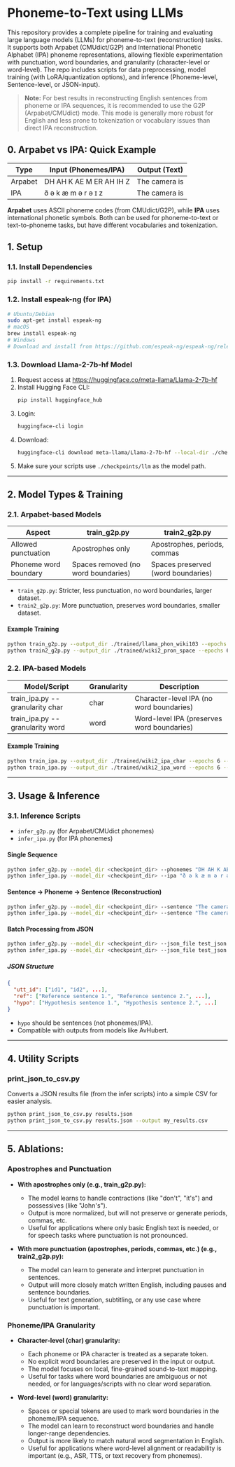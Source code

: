 # Phoneme-to-Text using LLMs

This repository provides a complete pipeline for training and evaluating large language models (LLMs) for phoneme-to-text (reconstruction) tasks. It supports both Arpabet (CMUdict/G2P) and International Phonetic Alphabet (IPA) phoneme representations, allowing flexible experimentation with punctuation, word boundaries, and granularity (character-level or word-level). The repo includes scripts for data preprocessing, model training (with LoRA/quantization options), and inference (Phoneme-level, Sentence-level, or JSON-input).

> **Note:** For best results in reconstructing English sentences from phoneme or IPA sequences, it is recommended to use the G2P (Arpabet/CMUdict) mode. This mode is generally more robust for English and less prone to tokenization or vocabulary issues than direct IPA reconstruction.

## 0. Arpabet vs IPA: Quick Example

| Type    | Input (Phonemes/IPA)                  | Output (Text)                |
|---------|---------------------------------------|------------------------------|
| Arpabet | DH AH K AE M ER AH IH Z               | The camera is                |
| IPA     | ð ə k æ m ə r ə ɪ z                   | The camera is                |

**Arpabet** uses ASCII phoneme codes (from CMUdict/G2P), while **IPA** uses international phonetic symbols. Both can be used for phoneme-to-text or text-to-phoneme tasks, but have different vocabularies and tokenization.


## 1. Setup

### 1.1. Install Dependencies
```bash
pip install -r requirements.txt
```

### 1.2. Install espeak-ng (for IPA)
```bash
# Ubuntu/Debian
sudo apt-get install espeak-ng
# macOS
brew install espeak-ng
# Windows
# Download and install from https://github.com/espeak-ng/espeak-ng/releases
```

### 1.3. Download Llama-2-7b-hf Model
1. Request access at https://huggingface.co/meta-llama/Llama-2-7b-hf
2. Install Hugging Face CLI:
   ```bash
   pip install huggingface_hub
   ```
3. Login:
   ```bash
   huggingface-cli login
   ```
4. Download:
   ```bash
   huggingface-cli download meta-llama/Llama-2-7b-hf --local-dir ./checkpoints/llm --local-dir-use-symlinks False
   ```
5. Make sure your scripts use `./checkpoints/llm` as the model path.

---

## 2. Model Types & Training

### 2.1. Arpabet-based Models

| Aspect                | train_g2p.py                        | train2_g2p.py                       |
|-----------------------|--------------------------------------|--------------------------------------|
| Allowed punctuation   | Apostrophes only                     | Apostrophes, periods, commas         |
| Phoneme word boundary | Spaces removed (no word boundaries)  | Spaces preserved (word boundaries)   |

- `train_g2p.py`: Stricter, less punctuation, no word boundaries, larger dataset.
- `train2_g2p.py`: More punctuation, preserves word boundaries, smaller dataset.

#### Example Training
```bash
python train_g2p.py --output_dir ./trained/llama_phon_wiki103 --epochs 10 --batch_size 32
python train2_g2p.py --output_dir ./trained/wiki2_pron_space --epochs 6 --batch_size 4
```

### 2.2. IPA-based Models

| Model/Script         | Granularity | Description                                 |
|----------------------|-------------|---------------------------------------------|
| train_ipa.py --granularity char | char        | Character-level IPA (no word boundaries)    |
| train_ipa.py --granularity word | word        | Word-level IPA (preserves word boundaries)  |

#### Example Training
```bash
python train_ipa.py --output_dir ./trained/wiki2_ipa_char --epochs 6 --batch_size 4 --granularity char
python train_ipa.py --output_dir ./trained/wiki2_ipa_word --epochs 6 --batch_size 4 --granularity word
```

---

## 3. Usage & Inference

### 3.1. Inference Scripts

- `infer_g2p.py` (for Arpabet/CMUdict phonemes)
- `infer_ipa.py` (for IPA phonemes)

#### Single Sequence
```bash
python infer_g2p.py --model_dir <checkpoint_dir> --phonemes "DH AH K AE M ER AH IH Z"
python infer_ipa.py --model_dir <checkpoint_dir> --ipa "ð ə k æ m ə r ə ɪ z"
```

#### Sentence -> Phoneme -> Sentence (Reconstruction)
```bash
python infer_g2p.py --model_dir <checkpoint_dir> --sentence "The camera is working well."
python infer_ipa.py --model_dir <checkpoint_dir> --sentence "The camera is working well."
```

#### Batch Processing from JSON
```bash
python infer_g2p.py --model_dir <checkpoint_dir> --json_file test_json.json
python infer_ipa.py --model_dir <checkpoint_dir> --json_file test_json.json
```

##### JSON Structure
```json
{
  "utt_id": ["id1", "id2", ...],
  "ref": ["Reference sentence 1.", "Reference sentence 2.", ...],
  "hypo": ["Hypothesis sentence 1.", "Hypothesis sentence 2.", ...]
}
```
- `hypo` should be sentences (not phonemes/IPA).
- Compatible with outputs from models like AvHubert.

---

## 4. Utility Scripts

### print_json_to_csv.py

Converts a JSON results file (from the infer scripts) into a simple CSV for easier analysis.

```bash
python print_json_to_csv.py results.json
python print_json_to_csv.py results.json --output my_results.csv
```

---

## 5. Ablations:


### Apostrophes and Punctuation

- **With apostrophes only (e.g., train_g2p.py):**
  - The model learns to handle contractions (like "don't", "it's") and possessives (like "John's").
  - Output is more normalized, but will not preserve or generate periods, commas, etc.
  - Useful for applications where only basic English text is needed, or for speech tasks where punctuation is not pronounced.

- **With more punctuation (apostrophes, periods, commas, etc.) (e.g., train2_g2p.py):**
  - The model can learn to generate and interpret punctuation in sentences.
  - Output will more closely match written English, including pauses and sentence boundaries.
  - Useful for text generation, subtitling, or any use case where punctuation is important.

### Phoneme/IPA Granularity

- **Character-level (char) granularity:**
  - Each phoneme or IPA character is treated as a separate token.
  - No explicit word boundaries are preserved in the input or output.
  - The model focuses on local, fine-grained sound-to-text mapping.
  - Useful for tasks where word boundaries are ambiguous or not needed, or for languages/scripts with no clear word separation.

- **Word-level (word) granularity:**
  - Spaces or special tokens are used to mark word boundaries in the phoneme/IPA sequence.
  - The model can learn to reconstruct word boundaries and handle longer-range dependencies.
  - Output is more likely to match natural word segmentation in English.
  - Useful for applications where word-level alignment or readability is important (e.g., ASR, TTS, or text recovery from phonemes).
